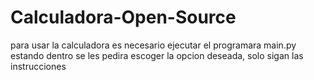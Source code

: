 # Calculadora-Open-Source
para usar la calculadora es necesario ejecutar el programara main.py
estando dentro se les pedira escoger la opcion deseada, solo sigan las instrucciones